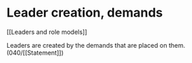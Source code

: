 # Leader creation, demands

[[Leaders and role models]]

Leaders are created by the demands that are placed on them. (040/[[Statement]])

